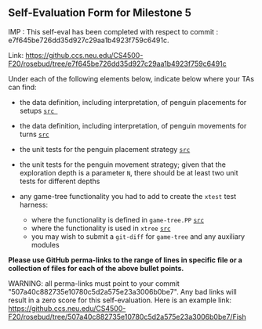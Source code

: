 ## Self-Evaluation Form for Milestone 5

IMP : This self-eval has been completed with respect to commit : e7f645be726dd35d927c29aa1b4923f759c6491c.

Link: <https://github.ccs.neu.edu/CS4500-F20/rosebud/tree/e7f645be726dd35d927c29aa1b4923f759c6491c>

Under each of the following elements below, indicate below where your
TAs can find:

- the data definition, including interpretation, of penguin placements for setups 
  [`src `](https://github.ccs.neu.edu/CS4500-F20/rosebud/blob/e7f645be726dd35d927c29aa1b4923f759c6491c/Fish/Player/strategy.ts#L150-L152)

- the data definition, including interpretation, of penguin movements for turns
  [`src`](https://github.ccs.neu.edu/CS4500-F20/rosebud/blob/e7f645be726dd35d927c29aa1b4923f759c6491c/Fish/Common/src/bestaction.ts#L5-L21)

- the unit tests for the penguin placement strategy 
  [`src`](https://github.ccs.neu.edu/CS4500-F20/rosebud/blob/e7f645be726dd35d927c29aa1b4923f759c6491c/Fish/Common/src/penguin-placement-strategy-tests.spec.ts#L65-L79)

- the unit tests for the penguin movement strategy; 
  given that the exploration depth is a parameter `N`, there should be at least two unit tests for different depths 
  
- any game-tree functionality you had to add to create the `xtest` test harness:
  - where the functionality is defined in `game-tree.PP`
    [`src`](https://github.ccs.neu.edu/CS4500-F20/rosebud/blob/e7f645be726dd35d927c29aa1b4923f759c6491c/Fish/Common/src/game-tree.ts#L132-L143)
  - where the functionality is used in `xtree`
    [`src`](https://github.ccs.neu.edu/CS4500-F20/rosebud/blob/e7f645be726dd35d927c29aa1b4923f759c6491c/Fish/Common/lib/index.js#L59-L61)
  - you may wish to submit a `git-diff` for `game-tree` and any auxiliary modules 

**Please use GitHub perma-links to the range of lines in specific
file or a collection of files for each of the above bullet points.**

  WARNING: all perma-links must point to your commit "507a40c882735e10780c5d2a575e23a3006b0be7".
  Any bad links will result in a zero score for this self-evaluation.
  Here is an example link:
    <https://github.ccs.neu.edu/CS4500-F20/rosebud/tree/507a40c882735e10780c5d2a575e23a3006b0be7/Fish>

